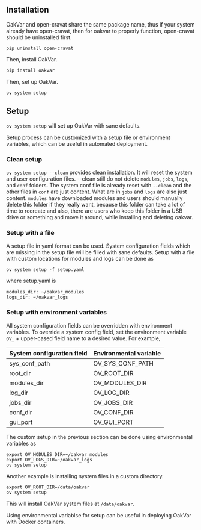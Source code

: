 ## Installation

OakVar and open-cravat share the same package name, thus if your system already have open-cravat, then for oakvar to properly function, open-cravat should be uninstalled first.

    pip uninstall open-cravat

Then, install OakVar.

    pip install oakvar

Then, set up OakVar.

    ov system setup

## Setup

`ov system setup` will set up OakVar with sane defaults.

Setup process can be customized with a setup file or environment variables, which can be useful in automated deployment.

### Clean setup

`ov system setup --clean` provides clean installation. It will reset the system and user configuration files. --clean still do not delete `modules`, `jobs`, `logs`, and `conf` folders. The system conf file is already reset with `--clean` and the other files in `conf` are just content. What are in `jobs` and `logs` are also just content. `modules` have downloaded modules and users should manually delete this folder if they really want, because this folder can take a lot of time to recreate and also, there are users who keep this folder in a USB drive or something and move it around, while installing and deleting oakvar.

### Setup with a file

A setup file in yaml format can be used. System configuration fields which are missing in the setup file will be filled with sane defaults. Setup with a file with custom locations for modules and logs can be done as

    ov system setup -f setup.yaml

where setup.yaml is

    modules_dir: ~/oakvar_modules
    logs_dir: ~/oakvar_logs

### Setup with environment variables

All system configuration fields can be overridden with environment variables. To override a system config field, set the environment variable `OV_` + upper-cased field name to a desired value. For example, 

System configuration field | Environmental variable |
---------------------------|--------------|
sys_conf_path | OV_SYS_CONF_PATH |
root_dir | OV_ROOT_DIR |
modules_dir | OV_MODULES_DIR |
log_dir | OV_LOG_DIR |
jobs_dir | OV_JOBS_DIR |
conf_dir | OV_CONF_DIR |
gui_port | OV_GUI_PORT |

The custom setup in the previous section can be done using environmental variables as

    export OV_MODULES_DIR=~/oakvar_modules
    export OV_LOGS_DIR=~/oakvar_logs
    ov system setup

Another example is installing system files in a custom directory.

    export OV_ROOT_DIR=/data/oakvar
    ov system setup

This will install OakVar system files at `/data/oakvar`.

Using environmental variablse for setup can be useful in deploying OakVar with Docker containers.

